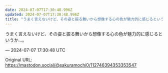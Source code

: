 ```yaml
---
date: 2024-07-07T17:30:48.996Z
updated: 2024-07-07T17:30:48.996Z
title: "うまく言えないけど、その姿と振る舞いから想像する心の色が魅力的に感じるというか…[...]"
---
```


<p>うまく言えないけど、その姿と振る舞いから想像する心の色が魅力的に感じるというか…。</p>

&mdash; 2024-07-07 17:30:48 UTC

Original URL: https://mastodon.social/@sakuramochi0/112746394353353547
